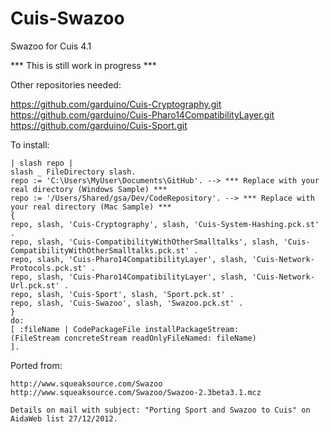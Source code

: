 Cuis-Swazoo
===========

Swazoo for Cuis 4.1

*** This is still work in progress ***

Other repositories needed:

   https://github.com/garduino/Cuis-Cryptography.git
   https://github.com/garduino/Cuis-Pharo14CompatibilityLayer.git
   https://github.com/garduino/Cuis-Sport.git


To install:

    | slash repo |
    slash _ FileDirectory slash.
    repo := 'C:\Users\MyUser\Documents\GitHub'. --> *** Replace with your real directory (Windows Sample) ***
    repo := '/Users/Shared/gsa/Dev/CodeRepository'. --> *** Replace with your real directory (Mac Sample) ***
    {
    repo, slash, 'Cuis-Cryptography', slash, 'Cuis-System-Hashing.pck.st' .
    repo, slash, 'Cuis-CompatibilityWithOtherSmalltalks', slash, 'Cuis-CompatibilityWithOtherSmalltalks.pck.st' .
    repo, slash, 'Cuis-Pharo14CompatibilityLayer', slash, 'Cuis-Network-Protocols.pck.st' .
    repo, slash, 'Cuis-Pharo14CompatibilityLayer', slash, 'Cuis-Network-Url.pck.st' .
    repo, slash, 'Cuis-Sport', slash, 'Sport.pck.st' .
    repo, slash, 'Cuis-Swazoo', slash, 'Swazoo.pck.st' .
    }
    do:
    [ :fileName | CodePackageFile installPackageStream:
    (FileStream concreteStream readOnlyFileNamed: fileName)
    ].
    
Ported from:

	http://www.squeaksource.com/Swazoo
	http://www.squeaksource.com/Swazoo/Swazoo-2.3beta3.1.mcz
	
	Details on mail with subject: "Porting Sport and Swazoo to Cuis" on 
	AidaWeb list 27/12/2012.

